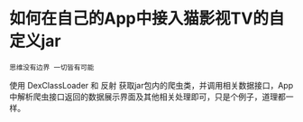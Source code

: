 # 如何在自己的App中接入猫影视TV的自定义jar

```
思维没有边界 一切皆有可能
```
使用 DexClassLoader 和 反射 获取jar包内的爬虫类，并调用相关数据接口，App中解析爬虫接口返回的数据展示界面及其他相关处理即可，只是个例子，道理都一样。